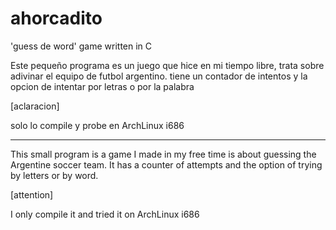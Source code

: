 # ahorcadito
'guess de word' game written in C

Este pequeño programa es un juego que hice en mi tiempo libre, trata sobre adivinar el equipo de futbol argentino.
tiene un contador de intentos y la opcion de intentar por letras o por la palabra

[aclaracion]

solo lo compile y probe en ArchLinux i686

---------------------------------------------------------------

This small program is a game I made in my free time is about guessing the Argentine soccer team.
It has a counter of attempts and the option of trying by letters or by word.

[attention]

I only compile it and tried it on ArchLinux i686
